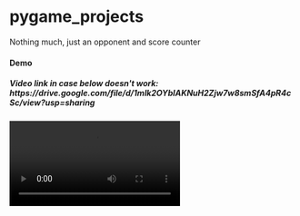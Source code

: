 # pygame_projects
Nothing much, just an opponent and score counter 

<h4>Demo</h4>
<h5>Video link in case below doesn't work: https://drive.google.com/file/d/1mIk2OYbIAKNuH2Zjw7w8smSfA4pR4cSc/view?usp=sharing</h5>
<video src="https://github.com/sawpykt/pygame_projects/assets/167472002/94e62740-116a-49a3-8ef6-69c155536206.mp4"></video>

